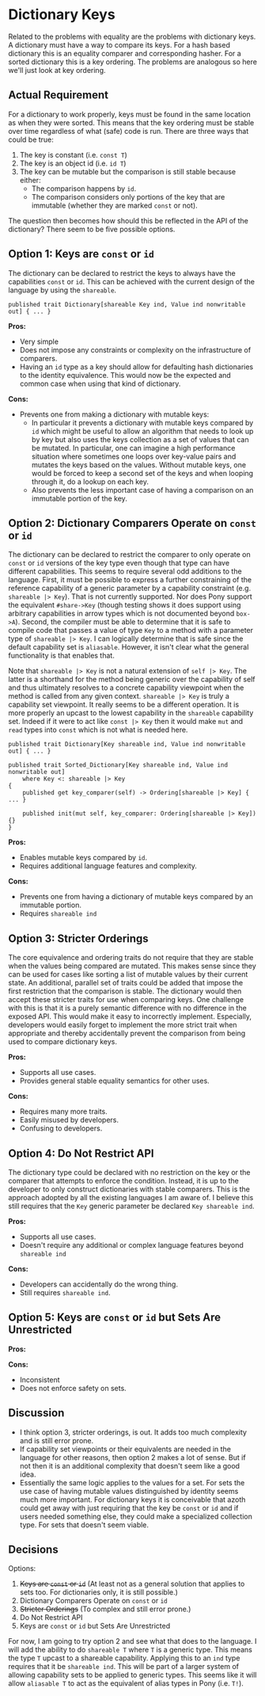 # Dictionary Keys

Related to the problems with equality are the problems with dictionary keys. A dictionary must have
a way to compare its keys. For a hash based dictionary this is an equality comparer and
corresponding hasher. For a sorted dictionary this is a key ordering. The problems are analogous so
here we'll just look at key ordering.

## Actual Requirement

For a dictionary to work properly, keys must be found in the same location as when they were sorted.
This means that the key ordering must be stable over time regardless of what (safe) code is run.
There are three ways that could be true:

1. The key is constant (i.e. `const T`)
2. The key is an object id (i.e. `id T`)
3. The key can be mutable but the comparison is still stable because either:
   * The comparison happens by `id`.
   * The comparison considers only portions of the key that are immutable (whether they are marked
     `const` or not).

The question then becomes how should this be reflected in the API of the dictionary? There seem to
be five possible options.

## Option 1: Keys are `const` or `id`

The dictionary can be declared to restrict the keys to always have the capabilities `const` or `id`.
This can be achieved with the current design of the language by using the `shareable`.

```azoth
published trait Dictionary[shareable Key ind, Value ind nonwritable out] { ... }
```

**Pros:**

* Very simple
* Does not impose any constraints or complexity on the infrastructure of comparers.
* Having an `id` type as a key should allow for defaulting hash dictionaries to the identity
  equivalence. This would now be the expected and common case when using that kind of dictionary.

**Cons:**

* Prevents one from making a dictionary with mutable keys:
  * In particular it prevents a dictionary with mutable keys compared by `id` which might be useful
    to allow an algorithm that needs to look up by key but also uses the keys collection as a set of
    values that can be mutated. In particular, one can imagine a high performance situation where
    sometimes one loops over key-value pairs and mutates the keys based on the values. Without
    mutable keys, one would be forced to keep a second set of the keys and when looping through it,
    do a lookup on each key.
  * Also prevents the less important case of having a comparison on an immutable portion of the key.

## Option 2: Dictionary Comparers Operate on `const` or `id`

The dictionary can be declared to restrict the comparer to only operate on `const` or `id` versions
of the key type even though that type can have different capabilities. This seems to require several
odd additions to the language. First, it must be possible to express a further constraining of the
reference capability of a generic parameter by a capability constraint (e.g. `shareable |> Key`).
That is not currently supported. Nor does Pony support the equivalent `#share->Key` (though testing
shows it does support using arbitrary capabilities in arrow types which is not documented beyond
`box->A`). Second, the compiler must be able to determine that it is safe to compile code that
passes a value of type `Key` to a method with a parameter type of `shareable |> Key`. I can
logically determine that is safe since the default capability set is `aliasable`. However, it isn't
clear what the general functionality is that enables that.

Note that `shareable |> Key` is not a natural extension of `self |> Key`. The latter is a shorthand
for the method being generic over the capability of self and thus ultimately resolves to a concrete
capability viewpoint when the method is called from any given context. `shareable |> Key` is truly a
capability set viewpoint. It really seems to be a different operation. It is more properly an upcast
to the lowest capability in the `shareable` capability set. Indeed if it were to act like `const |>
Key` then it would make `mut` and `read` types into `const` which is not what is needed here.

```azoth
published trait Dictionary[Key shareable ind, Value ind nonwritable out] { ... }

published trait Sorted_Dictionary[Key shareable ind, Value ind nonwritable out]
    where Key <: shareable |> Key
{
    published get key_comparer(self) -> Ordering[shareable |> Key] { ... }

    published init(mut self, key_comparer: Ordering[shareable |> Key]) {}
}
```

**Pros:**

* Enables mutable keys compared by `id`.
* Requires additional language features and complexity.

**Cons:**

* Prevents one from having a dictionary of mutable keys compared by an immutable portion.
* Requires `shareable ind`

## Option 3: Stricter Orderings

The core equivalence and ordering traits do not require that they are stable when the values being
compared are mutated. This makes sense since they can be used for cases like sorting a list of
mutable values by their current state. An additional, parallel set of traits could be added that
impose the first restriction that the comparison is stable. The dictionary would then accept these
stricter traits for use when comparing keys. One challenge with this is that it is a purely semantic
difference with no difference in the exposed API. This would make it easy to incorrectly implement.
Especially, developers would easily forget to implement the more strict trait when appropriate and
thereby accidentally prevent the comparison from being used to compare dictionary keys.

**Pros:**

* Supports all use cases.
* Provides general stable equality semantics for other uses.

**Cons:**

* Requires many more traits.
* Easily misused by developers.
* Confusing to developers.

## Option 4: Do Not Restrict API

The dictionary type could be declared with no restriction on the key or the comparer that attempts
to enforce the condition. Instead, it is up to the developer to only construct dictionaries with
stable comparers. This is the approach adopted by all the existing languages I am aware of. I
believe this still requires that the `Key` generic parameter be declared `Key shareable ind`.

**Pros:**

* Supports all use cases.
* Doesn't require any additional or complex language features beyond `shareable ind`

**Cons:**

* Developers can accidentally do the wrong thing.
* Still requires `shareable ind`.

## Option 5: Keys are `const` or `id` but Sets Are Unrestricted

**Pros:**

**Cons:**

* Inconsistent
* Does not enforce safety on sets.

## Discussion

* I think option 3, stricter orderings, is out. It adds too much complexity and is still error
  prone.
* If capability set viewpoints or their equivalents are needed in the language for other reasons,
  then option 2 makes a lot of sense. But if not then it is an additional complexity that doesn't
  seem like a good idea.
* Essentially the same logic applies to the values for a set. For sets the use case of having
  mutable values distinguished by identity seems much more important. For dictionary keys it is
  conceivable that azoth could get away with just requiring that the key be `const` or `id` and if
  users needed something else, they could make a specialized collection type. For sets that doesn't
  seem viable.

## Decisions

Options:

1. ~~Keys are `const` or `id`~~ (At least not as a general solution that applies to sets
  too. For dictionaries only, it is still possible.)
2. Dictionary Comparers Operate on `const` or `id`
3. ~~Stricter Orderings~~ (To complex and still error prone.)
4. Do Not Restrict API
5. Keys are `const` or `id` but Sets Are Unrestricted

For now, I am going to try option 2 and see what that does to the language. I will add the ability
to do `shareable T` where `T` is a generic type. This means the type `T` upcast to a shareable
capability. Applying this to an `ind` type requires that it be `shareable ind`. This will be part of
a larger system of allowing capability sets to be applied to generic types. This seems like it will
allow `aliasable T` to act as the equivalent of alias types in Pony (i.e. `T!`).
